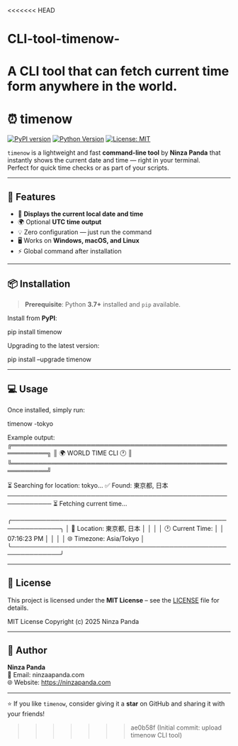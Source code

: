 <<<<<<< HEAD
# CLI-tool-timenow-
A CLI tool that can fetch current time form anywhere in the world.
=======
# ⏰ timenow

[![PyPI version](https://img.shields.io/pypi/v/timenow.svg)](https://pypi.org/project/timenow)
[![Python Version](https://img.shields.io/pypi/pyversions/timenow.svg)](https://www.python.org/)
[![License: MIT](https://img.shields.io/badge/License-MIT-yellow.svg)](LICENSE)

`timenow` is a lightweight and fast **command-line tool** by **Ninza Panda** that instantly shows the current date and time — right in your terminal.  
Perfect for quick time checks or as part of your scripts.

---

## 🚀 Features

- 📅 **Displays the current local date and time**
- 🌍 Optional **UTC time output**
- 💡 Zero configuration — just run the command
- 🖥 Works on **Windows, macOS, and Linux**
- ⚡ Global command after installation

---

## 📦 Installation

> **Prerequisite**: Python **3.7+** installed and `pip` available.

Install from **PyPI**:

pip install timenow


Upgrading to the latest version:

pip install –upgrade timenow


---

## 💻 Usage

Once installed, simply run:

timenow -tokyo


Example output:
╔══════════════════════════════════════════════════════════╗
║                    🌍 WORLD TIME CLI 🕐                  ║
╚══════════════════════════════════════════════════════════╝

⏳ Searching for location: tokyo...
✅ Found: 東京都, 日本
────────────────────────────────────────────────────────────
⏳ Fetching current time...

╭─────────────────────────────────────────────────────────────╮
│  📍 Location: 東京都, 日本         │
│                                                             │
│  🕐 Current Time:                                        │
│       07:16:23 PM                                 │
│                                                             │
│  🌐 Timezone: Asia/Tokyo                                   │
╰─────────────────────────────────────────────────────────────╯



---

## 📜 License

This project is licensed under the **MIT License** – see the [LICENSE](LICENSE) file for details.

MIT License
Copyright (c) 2025 Ninza Panda

---

## 👤 Author

**Ninza Panda**  
💌 Email: ninzaapanda.com  
🌐 Website: https://ninzapanda.com  

---

⭐ If you like `timenow`, consider giving it a **star** on GitHub and sharing it with your friends!

>>>>>>> ae0b58f (Initial commit: upload timenow CLI tool)
